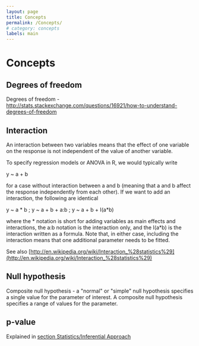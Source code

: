 ```yaml
---
layout: page
title: Concepts
permalink: /Concepts/
# category: concepts
labels: main
---
```


Concepts
===


## Degrees of freedom

Degrees of freedom - http://stats.stackexchange.com/questions/16921/how-to-understand-degrees-of-freedom


## Interaction

An interaction between two variables means that the effect of one variable on the response is not independent of the value of another variable.

To specify regression models or ANOVA in R, we would typically write

y ~ a + b 

for a case without interaction between a and b (meaning that a and b affect the response independently from each other). If we want to add an interaction, the following are identical

y ~ a * b ; y ~ a + b + a:b ; y ~ a + b + I(a*b)

where the * notation is short for adding variables as main effects and interactions, the a:b notation is the interaction only, and the I(a*b) is the interaction written as a formula. Note that, in either case, including the interaction means that one additional parameter needs to be fitted. 

See also [http://en.wikipedia.org/wiki/Interaction_%28statistics%29](http://en.wikipedia.org/wiki/Interaction_%28statistics%29)


## Null hypothesis


Composite null hypothesis - a "normal" or "simple" null hypothesis specifies a single value for the parameter of interest. A composite null hypothesis specifies a range of values for the parameter. 

## p-value

Explained in [section Statistics/Inferential Approach](/Stats/stats05-inferentialApproach.md)